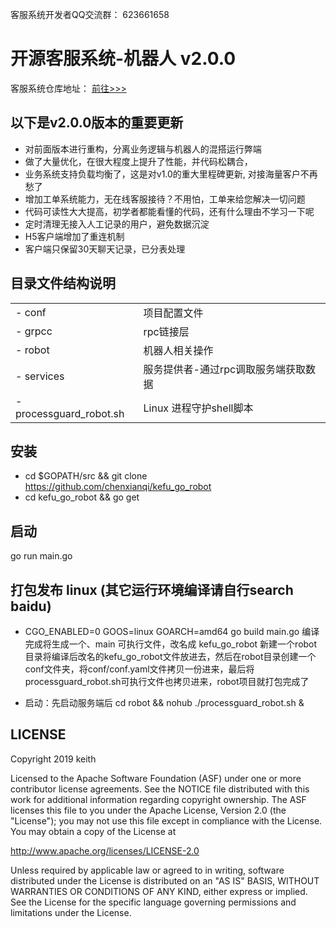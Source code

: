 客服系统开发者QQ交流群： 623661658

# 开源客服系统-机器人 v2.0.0
客服系统仓库地址： [前往>>>][1]

## 以下是v2.0.0版本的重要更新
- 对前面版本进行重构，分离业务逻辑与机器人的混搭运行弊端
- 做了大量优化，在很大程度上提升了性能，并代码松耦合，
- 业务系统支持负载均衡了，这是对v1.0的重大里程碑更新, 对接海量客户不再愁了
- 增加工单系统能力，无在线客服接待？不用怕，工单来给您解决一切问题
- 代码可读性大大提高，初学者都能看懂的代码，还有什么理由不学习一下呢
- 定时清理无接入人工记录的用户，避免数据沉淀
- H5客户端增加了重连机制
- 客户端只保留30天聊天记录，已分表处理

## 目录文件结构说明
|       |     |
| :-------- | :-------- |
| - conf  | 项目配置文件 |
| - grpcc  | rpc链接层 |
| - robot  | 机器人相关操作 |
| - services  | 服务提供者-通过rpc调取服务端获取数据 |
| - processguard_robot.sh | Linux 进程守护shell脚本 |


## 安装
- cd $GOPATH/src && git clone https://github.com/chenxianqi/kefu_go_robot
- cd kefu_go_robot && go get

## 启动
go run main.go


## 打包发布 linux (其它运行环境编译请自行search baidu)
  - CGO_ENABLED=0 GOOS=linux GOARCH=amd64 go build main.go
	编译完成将生成一个、main 可执行文件，改名成 kefu_go_robot
	新建一个robot目录将编译后改名的kefu_go_robot文件放进去，然后在robot目录创建一个conf文件夹，将conf/conf.yaml文件拷贝一份进来，最后将processguard_robot.sh可执行文件也拷贝进来，robot项目就打包完成了
	
- 启动：先启动服务端后 cd robot && nohub ./processguard_robot.sh &


## LICENSE

Copyright 2019 keith

Licensed to the Apache Software Foundation (ASF) under one or more contributor
license agreements.  See the NOTICE file distributed with this work for
additional information regarding copyright ownership.  The ASF licenses this
file to you under the Apache License, Version 2.0 (the "License"); you may not
use this file except in compliance with the License.  You may obtain a copy of
the License at

http://www.apache.org/licenses/LICENSE-2.0

Unless required by applicable law or agreed to in writing, software
distributed under the License is distributed on an "AS IS" BASIS, WITHOUT
WARRANTIES OR CONDITIONS OF ANY KIND, either express or implied.  See the
License for the specific language governing permissions and limitations under
the License.



  [1]: https://github.com/chenxianqi/kefu_server 
  
